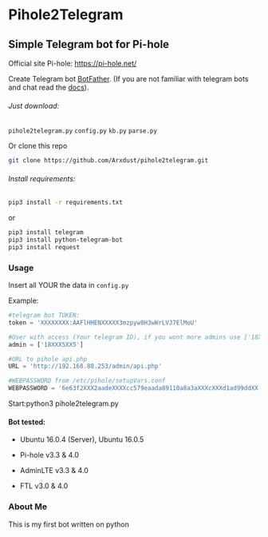 # Pihole2Telegram

## Simple Telegram bot for Pi-hole

Official site Pi-hole: https://pi-hole.net/

Create Telegram bot [BotFather](t.me/botfather). (If you are not familiar with telegram bots and chat read the [docs](https://core.telegram.org/bots)).

###### Just download:

`pihole2telegram.py`
 `config.py`
`kb.py`
`parse.py`

Or clone this repo
```bash
git clone https://github.com/Arxdust/pihole2telegram.git
```
###### Install requirements:

```bash
pip3 install -r requirements.txt
```
or
```bash
pip3 install telegram
pip3 install python-telegram-bot
pip3 install request
```


### Usage

Insert all YOUR the data in `config.py`

Example:

```python
#telegram bot TOKEN:
token = 'XXXXXXXX:AAFlHHENXXXXX3mzpyw8H3wWrLVJ7ElMoU'

#User with access (Your telegram ID), if you wont more admins use ['18XXX5XX5', '123456789'] etc.
admin = ['18XXX5XX5']

#URL to pihole api.php
URL = 'http://192.168.88.253/admin/api.php'

#WEBPASSWORD from /etc/pihole/setupVars.conf
WEBPASSWORD = '6e63f2XXX2aadeXXXXcc579eaada89110a8a3aXXXcXXXd1ad99ddXX'
```

Start:python3 pihole2telegram.py

#### Bot tested:
- Ubuntu 16.0.4 (Server), Ubuntu 16.0.5

- Pi-hole v3.3 & 4.0

- AdminLTE v3.3 & 4.0

- FTL v3.0 & 4.0

### About Me
This is my first bot written on python
